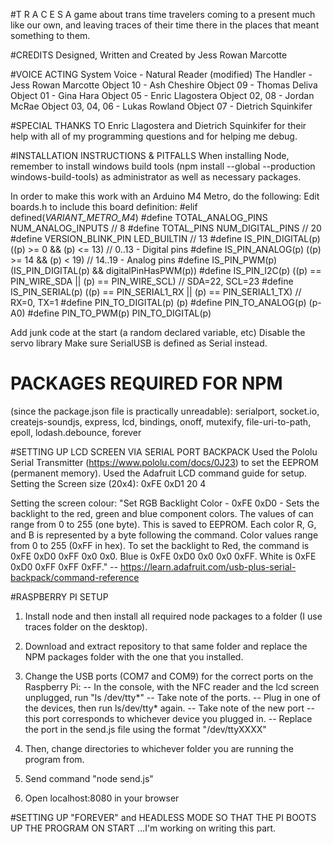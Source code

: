 #T R A C E S
A game about trans time travelers coming to a present much like our own, and leaving traces of their time there in the places that meant something to them. 

#CREDITS 
Designed, Written and Created by Jess Rowan Marcotte

#VOICE ACTING
System Voice - Natural Reader (modified)
The Handler - Jess Rowan Marcotte
Object 10 - Ash Cheshire
Object 09 - Thomas Deliva
Object 01 - Gina Hara
Object 05 - Enric Llagostera
Object 02, 08 - Jordan McRae
Object 03, 04, 06 - Lukas Rowland
Object 07 - Dietrich Squinkifer


#SPECIAL THANKS TO
Enric Llagostera and Dietrich Squinkifer for their help with all of my programming questions and for helping me debug.

#INSTALLATION INSTRUCTIONS & PITFALLS
When installing Node, remember to install windows build tools (npm install --global --production windows-build-tools) as administrator as well as necessary packages. 

In order to make this work with an Arduino M4 Metro, do the following:
Edit boards.h to include this board definition:
#elif defined(_VARIANT_METRO_M4_)
#define TOTAL_ANALOG_PINS       NUM_ANALOG_INPUTS // 8
#define TOTAL_PINS              NUM_DIGITAL_PINS // 20
#define VERSION_BLINK_PIN       LED_BUILTIN // 13
#define IS_PIN_DIGITAL(p)       ((p) >= 0 && (p) <= 13) // 0..13 - Digital pins
#define IS_PIN_ANALOG(p)        ((p) >= 14 && (p) < 19) // 14..19 - Analog pins
#define IS_PIN_PWM(p)           (IS_PIN_DIGITAL(p) && digitalPinHasPWM(p))
#define IS_PIN_I2C(p)           ((p) == PIN_WIRE_SDA || (p) == PIN_WIRE_SCL) // SDA=22, SCL=23
#define IS_PIN_SERIAL(p)        ((p) == PIN_SERIAL1_RX || (p) == PIN_SERIAL1_TX) // RX=0, TX=1
#define PIN_TO_DIGITAL(p)       (p)
#define PIN_TO_ANALOG(p)        (p-A0)
#define PIN_TO_PWM(p)           PIN_TO_DIGITAL(p)

Add junk code at the start (a random declared variable, etc)
Disable the servo library
Make sure SerialUSB is defined as Serial instead. 

# PACKAGES REQUIRED FOR NPM 
(since the package.json file is practically unreadable): serialport, socket.io, createjs-soundjs, express, lcd, bindings, onoff, mutexify, file-uri-to-path, epoll, lodash.debounce, forever 

#SETTING UP LCD SCREEN VIA SERIAL PORT BACKPACK
Used the Pololu Serial Transmitter (https://www.pololu.com/docs/0J23) to set the EEPROM (permanent memory). Used the Adafruit LCD command guide for setup. 
Setting the Screen size (20x4):
0xFE 0xD1 20 4

Setting the screen colour:
"Set RGB Backlight Color - 0xFE 0xD0 - Sets the backlight to the red, green and blue component colors. The values of can range from 0 to 255 (one byte). This is saved to EEPROM. Each color R, G, and B is represented by a byte following the command. Color values range from 0 to 255 (0xFF in hex). To set the backlight to Red, the command is 0xFE 0xD0 0xFF 0x0 0x0. Blue is 0xFE 0xD0 0x0 0x0 0xFF. White is 0xFE 0xD0 0xFF 0xFF 0xFF." -- https://learn.adafruit.com/usb-plus-serial-backpack/command-reference

#RASPBERRY PI SETUP
1. Install node and then install all required node packages to a folder (I use traces folder on the desktop).
2. Download and extract repository to that same folder and replace the NPM packages folder with the one that you installed.
3. Change the USB ports (COM7 and COM9) for the correct ports on the Raspberry Pi:
-- In the console, with the NFC reader and the lcd screen unplugged, run "ls /dev/tty*"
-- Take note of the ports.
-- Plug in one of the devices, then run ls/dev/tty* again. 
-- Take note of the new port -- this port corresponds to whichever device you plugged in. 
-- Replace the port in the send.js file using the format "/dev/ttyXXXX"

4. Then, change directories to whichever folder you are running the program from. 
5. Send command "node send.js"
6. Open localhost:8080 in your browser

#SETTING UP "FOREVER" and HEADLESS MODE SO THAT THE PI BOOTS UP THE PROGRAM ON START
...I'm working on writing this part.

